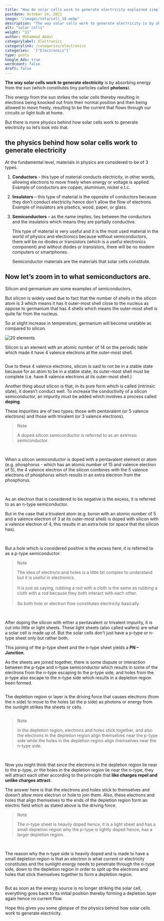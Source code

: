 ```yaml
---
title: "How do solar cells work to generate electricity explained simply?"
postdate: October 24, 2021
image: "/images/solarcell_18.webp"
description: "The way solar cells work to generate electricity is by absorbing energy from the sun (which constitutes of tiny particles called photons."
alt: "solar cells"
weight: "11"
author: Mohammad Abdul
categorylabel: Electronics
categorylink: /categories/electronics
categories:  '["Electronics"]'
type: posts
Google_Ads: true
wordcount: false
draft: false
---
```


**The way solar cells work to generate electricity** is by absorbing energy from the sun (which constitutes tiny particles called **photons**).

This energy from the sun strikes the solar cells thereby resulting in electrons being knocked out from their normal position and then being allowed to move freely, resulting to be the current that flows through our circuits or light bulb at home.

But there is more physics behind how solar cells work to generate electricity so let’s look into that.

## the physics behind how solar cells work to generate electricity

At the fundamental level, materials in physics are considered to be of 3 types.

1. **Conductors** – this type of material conducts electricity, in other words, allowing electrons to move freely when energy or voltage is applied. Example of conductors are copper, aluminium, nickel e.t.c.
2. **Insulators** – this type of material is the opposite of conductors because they don’t conduct electricity hence don't allow the flow of electrons. Example of insulators are plastics, wood, paper, or glass.
3. **Semiconductors** – as the name implies, lies between the conductors and the insulators which means they are partially conductive.

   This type of material is very useful and it is the most used material in the world of physics and electronics because without semiconductors, there will be no diodes or transistors (which is a useful electronics component) and without diodes or transistors, there will be no modern computers or smartphones.

   Semiconductor materials are the materials that solar cells constitute.

## Now let’s zoom in to what semiconductors are.

Silicon and germanium are some examples of semiconductors.

But silicon is widely used due to fact that the number of shells in the silicon atom is 3 which means it has it outer-most shell close to the nucleus as oppose to germanium that has 4 shells which means the outer-most shell is quite far from the nucleus.

So at slight increase in temperature, germanium will become unstable as compared to silicon.

<img loading="lazy" src="/images/20element_2.webp" alt="20 elements">

Silicon is an element with an atomic number of 14 on the periodic table which made it have 4 valence electrons at the outer-most shell.

<img loading="lazy" src="/images/silicon_10.webp" alt="">

Due to these 4 valence electrons, silicon is said to not be in a stable state because for an atom to be in a stable state, its outer-most shell must be complete (i.e. have 8 valence electrons at its outer-most shell.)

Another thing about silicon is that, in its pure form which is called (intrinsic state), it doesn’t conduct well. To increase the conductivity of a silicon semiconductor, an impurity must be added which involves a process called **doping**.

These impurities are of two types; those with pentavalent (or 5 valence electrons) and those with trivalent (or 3 valence electrons).

<blockquote class="blockquote">
<p class="little-nugget">Note</p>
<p class="quote-text">
A doped silicon semiconductor is referred to as an extrinsic semiconductor.
</p></blockquote>
<br>

When a silicon semiconductor is doped with a pentavalent element or atom (e.g. phosphorus - which has an atomic number of 15 and valence electron of 5), the 4 valence electron of the silicon combines with the 5 valence electrons of phosphorus which results in an extra electron from the phosphorus.

<img loading="lazy" src="/images/silicon_11.webp" alt="">

<img loading="lazy" src="/images/silicon_8.webp" alt="">

As an electron that is considered to be negative is the excess, it is referred to as an n-type semiconductor.

But in the case that a trivalent atom (e.g. boron with an atomic number of 5 and a valence electron of 3 at its outer-most shell) is doped with silicon with a valence electron of 4, this results in an extra hole (or space that the silicon has).

<img loading="lazy" src="/images/silicon_9.webp" alt="">

<img loading="lazy" src="/images/silicon_7.webp" alt="">

But a hole which is considered positive is the excess here, it is referred to as a p-type semiconductor.

<blockquote class="blockquote">
<p class="little-nugget">Note</p>
<p class="quote-text">
The idea of electrons and holes is a little bit complex to understand but it is useful in electronics.
<br>
<br>
It is just as saying, rubbing a rod with a cloth is the same as rubbing a cloth with a rod because they both interact with each other.
<br>
<br>
So both hole or electron flow constitutes electricity basically.
</p></blockquote>
<br>

After doping the silicon with either a pentavalent or trivalent impurity, it is cut into little or light sheets. These light sheets (also called wafers) are what a solar cell is made up of. But the solar cells don't just have a p-type or n-type sheet only but rather both.

This joining of the p-type sheet and the n-type sheet yields a **PN – Junction**.

As the sheets are joined together, there is some dispute or interaction between the p-type and n-type semiconductor which results in some of the electrons from the n-type escaping to the p-type side, and holes from the p-type also escape to the n-type side which results in a depletion region been formed.

<img loading="lazy" src="/images/solarcell_12.webp" alt="">

The depletion region or layer is the driving force that causes electrons (from the n side) to move to the holes (at the p side) as photons or energy from the sunlight strikes the sheets or cells.

<img loading="lazy" src="/images/solarcell_13.webp" alt="">

<blockquote class="blockquote">
<p class="little-nugget">Note</p>
<p class="quote-text">
In the depletion region, electrons and holes stick together, and also the electrons in the depletion region align themselves near the p-type side while the holes in the depletion region align themselves near the n-type side. 
</p></blockquote>
<br>

Now you might think that since the electrons in the depletion region lie near to the p-type, or the holes in the depletion region lie near the n-type, they will attract each other according to the principle that **like charges repel and unlike charges attract**.

The answer here is that the electrons and holes stick to themselves and doesn’t allow more electron or hole to join them.
Also, these electrons and holes that align themselves to the ends of the depletion region form an electric field which as stated above is the driving force.

<blockquote class="blockquote">
<p class="little-nugget">Note</p>
<p class="quote-text">
The n-type sheet is heavily doped hence, it is a light sheet and has a small depletion region why the p-type is lightly doped hence, has a larger depletion region.</p></blockquote>
<br>

<img loading="lazy" src="/images/solarcell_14.webp" alt="">

The reason why the n-type side is heavily doped and is made to have a small depletion region is that an electron is what current or electricity constitutes and the sunlight energy needs to penetrate through the n-type side, down to the depletion region in order to split up the electrons and holes that stick themselves together to form a depletion region.

<img loading="lazy" src="/images/solarcell_18.webp" alt="">

But as soon as the energy source is no longer striking the solar cell, everything goes back to its initial position thereby forming a depletion layer again hence no current flow.

Hope this gives you some glimpse of the physics behind how solar cells work to generate electricity.
